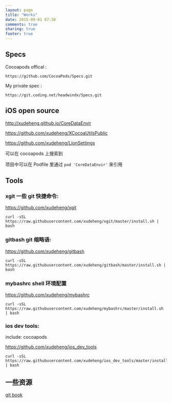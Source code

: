 ```yaml
---
layout: page
title: "Works"
date: 2015-09-01 07:38
comments: true
sharing: true
footer: true
---
```


## Specs

Cocoapods offical :
```
https://github.com/CocoaPods/Specs.git
```

My private spec :

```
https://git.coding.net/headwindx/Specs.git
```

## iOS open source

<http://xudeheng.github.io/CoreDataEnvir>

<https://github.com/xudeheng/XCocoaUtilsPublic>

<https://github.com/xudeheng/LionSettings>

可以在 cocoapods 上搜索到

项目中可以在 Podfile 里通过 `pod 'CoreDataEnvir'` 来引用

## Tools

### xgit 一些 git 快捷命令:

https://github.com/xudeheng/xgit

```
curl -sSL https://raw.githubusercontent.com/xudeheng/xgit/master/install.sh | bash
```

### gitbash git 缩略语:

https://github.com/xudeheng/gitbash

```
curl -sSL https://raw.githubusercontent.com/xudeheng/gitbash/master/install.sh | bash
```

### mybashrc shell 环境配置

https://github.com/xudeheng/mybashrc

```
curl -sSL https://raw.githubusercontent.com/xudeheng/mybashrc/master/install.sh | bash
```

### ios dev tools:

include: cocoapods

https://github.com/xudeheng/ios_dev_tools

```
curl -sSL https://raw.githubusercontent.com/xudeheng/ios_dev_tools/master/install.sh | bash
```


## 一些资源

[git book](https://github.com/lyhopq/progit)

